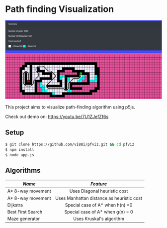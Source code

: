 # Path finding Visualization

![alt text](./assets/img.png "Path finding algorithms")

This project aims to visualize path-finding algorithm using p5js.  

Check out demo on: https://youtu.be/7U1ZJefZf6s

## Setup 
```bash
$ git clone https://github.com/vi88i/pfviz.git && cd pfviz
$ npm install
$ node app.js
```

## Algorithms

| *Name*            |     *Feature*  |
|----------------|:-------------:|
| A* 8-way movement | Uses Diagonal heuristic cost |
| A* 8-way movement | Uses Manhattan distance as heuristic cost |
| Dijkstra | Special case of A* when h(n) =0 |
| Best First Search | Special case of A* when g(n) = 0 |
| Maze generator | Uses Kruskal's algorithm |
